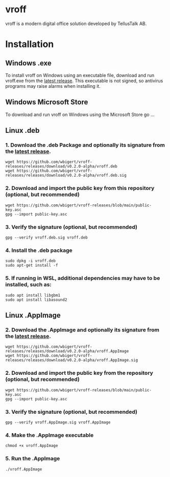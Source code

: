 # vroff
vroff is a modern digital office solution developed by TellusTalk AB.

# Installation

## Windows .exe
To install vroff on Windows using an executable file, download and run vroff.exe from the [latest release](https://github.com/wbigert/vroff-releases/releases). This executable is not signed, so antivirus programs may raise alarms when installing it.

## Windows Microsoft Store
To download and run vroff on Windows using the Microsoft Store go ...

## Linux .deb
### 1. Download the .deb Package and optionally its signature from the [latest release](https://github.com/wbigert/vroff-releases/releases).
    wget https://github.com/wbigert/vroff-releases/releases/download/v0.2.0-alpha/vroff.deb
    wget https://github.com/wbigert/vroff-releases/releases/download/v0.2.0-alpha/vroff.deb.sig 

### 2. Download and import the public key from this repository (optional, but recommended)
    wget https://github.com/wbigert/vroff-releases/blob/main/public-key.asc
    gpg --import public-key.asc

### 3. Verify the signature (optional, but recommended)
    gpg --verify vroff.deb.sig vroff.deb

### 4. Install the .deb package
    sudo dpkg -i vroff.deb
    sudo apt-get install -f

### 5. If running in WSL, additional dependencies may have to be installed, such as:
    sudo apt install libgbm1
    sudo apt install libasound2

## Linux .AppImage
### 2. Download the .AppImage and optionally its signature from the [latest release](https://github.com/wbigert/vroff-releases/releases).
    wget https://github.com/wbigert/vroff-releases/releases/download/v0.2.0-alpha/vroff.AppImage
    wget https://github.com/wbigert/vroff-releases/releases/download/v0.2.0-alpha/vroff.AppImage.sig

### 2. Download and import the public key from the repository (optional, but recommended)
    wget https://github.com/wbigert/vroff-releases/blob/main/public-key.asc
    gpg --import public-key.asc

### 3. Verify the signature (optional, but recommended)
    gpg --verify vroff.AppImage.sig vroff.AppImage

### 4. Make the .AppImage executable
    chmod +x vroff.AppImage

### 5. Run the .AppImage
    ./vroff.AppImage
